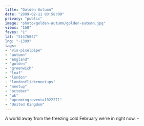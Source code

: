 ```yaml
---
title: "Golden Autumn"
date: "2009-02-11 00:58:09"
privacy: "public"
image: "photo/golden-autumn/golden-autumn.jpg"
views: "168"
faves: "1"
lat: "51476847"
lng: "-1309"
tags:
- "via-pixelpipe"
- "autumn"
- "england"
- "golden"
- "greenwich"
- "leaf"
- "london"
- "londonflickrmeetups"
- "meetup"
- "october"
- "uk"
- "upcoming:event=1022271"
- "United Kingdom"
---
```

A world away from the freezing cold February we're in right now. - <a href="/photos/2009/02/11/golden-autumn"></a>
